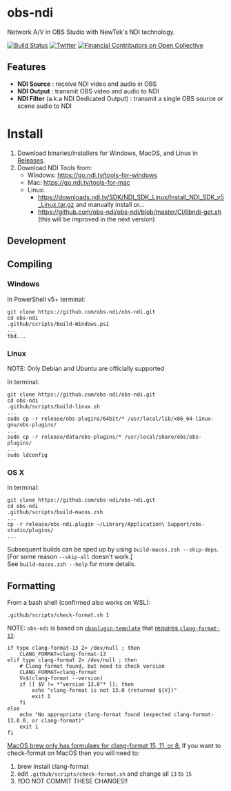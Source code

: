 obs-ndi
==============

Network A/V in OBS Studio with NewTek's NDI technology.

[![Build Status](https://dev.azure.com/Palakis/obs-ndi/_apis/build/status/Palakis.obs-ndi?branchName=master)](https://dev.azure.com/Palakis/obs-ndi/_build/latest?definitionId=1&branchName=master)
[![Twitter](https://img.shields.io/twitter/url/https/twitter.com/fold_left.svg?style=social&label=Follow%20%40LePalakis)](https://twitter.com/LePalakis)
[![Financial Contributors on Open Collective](https://opencollective.com/obs-websocket/all/badge.svg?label=financial+contributors)](https://opencollective.com/obs-websocket)

## Features
- **NDI Source** : receive NDI video and audio in OBS
- **NDI Output** : transmit OBS video and audio to NDI
- **NDI Filter** (a.k.a NDI Dedicated Output) : transmit a single OBS source or scene audio to NDI

# Install

1. Download binaries/installers for Windows, MacOS, and Linux in [Releases](https://github.com/obs-ndi/obs-ndi/releases).
2. Download NDI Tools from:
    * Windows: https://go.ndi.tv/tools-for-windows
    * Mac: https://go.ndi.tv/tools-for-mac
    * Linux:
        * https://downloads.ndi.tv/SDK/NDI_SDK_Linux/Install_NDI_SDK_v5_Linux.tar.gz and manually install or...
        * https://github.com/obs-ndi/obs-ndi/blob/master/CI/libndi-get.sh (this will be improved in the next version)

## Development

## Compiling

### Windows
In PowerShell v5+ terminal:
```
git clone https://github.com/obs-ndi/obs-ndi.git
cd obs-ndi
.github/scripts/Build-Windows.ps1
...
tbd...
```

### Linux
NOTE: Only Debian and Ubuntu are officially supported

In terminal:
```
git clone https://github.com/obs-ndi/obs-ndi.git
cd obs-ndi
.github/scripts/build-linux.sh
...
sudo cp -r release/obs-plugins/64bit/* /usr/local/lib/x86_64-linux-gnu/obs-plugins/
...
sudo cp -r release/data/obs-plugins/* /usr/local/share/obs/obs-plugins/
...
sudo ldconfig
```

### OS X
In terminal:
```
git clone https://github.com/obs-ndi/obs-ndi.git
cd obs-ndi
.github/scripts/build-macos.zsh
...
cp -r release/obs-ndi.plugin ~/Library/Application\ Support/obs-studio/plugins/
...
```

Subsequent builds can be sped up by using `build-macos.zsh --skip-deps`.  
[For some reason `--skip-all` doesn't work.]  
See `build-macos.zsh --help` for more details.

## Formatting
From a bash shell (confirmed also works on WSL):
```
.github/scripts/check-format.sh 1
```
NOTE: `obs-ndi` is based on [`obsplugin-template`](https://github.com/obsproject/obs-plugintemplate) that [requires `clang-format-13`](https://github.com/obsproject/obs-plugintemplate/blob/525650f97209450cf2dcc06ff28ad941cc1bbd7b/.github/scripts/check-format.sh#L29-L42):
```
if type clang-format-13 2> /dev/null ; then
    CLANG_FORMAT=clang-format-13
elif type clang-format 2> /dev/null ; then
    # Clang format found, but need to check version
    CLANG_FORMAT=clang-format
    V=$(clang-format --version)
    if [[ $V != *"version 13.0"* ]]; then
        echo "clang-format is not 13.0 (returned ${V})"
        exit 1
    fi
else
    echo "No appropriate clang-format found (expected clang-format-13.0.0, or clang-format)"
    exit 1
fi
```
[MacOS brew only has formulaes for clang-format 15, 11, or 8.](https://formulae.brew.sh/formula/clang-format)
If you want to check-format on MacOS then you will need to:
1. brew install clang-format
2. edit `.github/scripts/check-format.sh` and change all `13` to `15`
3. !!DO NOT COMMIT THESE CHANGES!!
